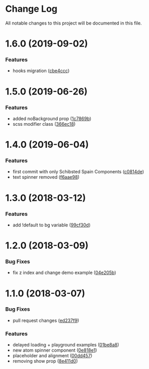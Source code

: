 # Change Log

All notable changes to this project will be documented in this file.

<a name="1.6.0"></a>
# 1.6.0 (2019-09-02)


### Features

* hooks migration ([cbe4ccc](https://github.com/SUI-Components/sui-components/commit/cbe4ccc))



<a name="1.5.0"></a>
# 1.5.0 (2019-06-26)


### Features

* added noBackground prop ([1c7869b](https://github.com/SUI-Components/sui-components/commit/1c7869b))
* scss modifier class ([366ec18](https://github.com/SUI-Components/sui-components/commit/366ec18))



<a name="1.4.0"></a>
# 1.4.0 (2019-06-04)


### Features

* first commit with only Schibsted Spain Components ([c0814de](https://github.com/SUI-Components/sui-components/commit/c0814de))
* text spinner removed ([f6aae98](https://github.com/SUI-Components/sui-components/commit/f6aae98))



<a name="1.3.0"></a>
# 1.3.0 (2018-03-12)


### Features

* add !default to bg variable ([99cf30d](https://github.com/SUI-Components/sui-components/commit/99cf30d))



<a name="1.2.0"></a>
# 1.2.0 (2018-03-09)


### Bug Fixes

* fix z index and change demo example ([04e205b](https://github.com/SUI-Components/sui-components/commit/04e205b))



<a name="1.1.0"></a>
# 1.1.0 (2018-03-07)


### Bug Fixes

* pull request changes ([ed237f9](https://github.com/SUI-Components/sui-components/commit/ed237f9))


### Features

* delayed loading + playground examples ([01be8a8](https://github.com/SUI-Components/sui-components/commit/01be8a8))
* new atom spinner component ([0e818e1](https://github.com/SUI-Components/sui-components/commit/0e818e1))
* placeholder and alignment ([00dd457](https://github.com/SUI-Components/sui-components/commit/00dd457))
* removing show prop ([8e411d0](https://github.com/SUI-Components/sui-components/commit/8e411d0))



